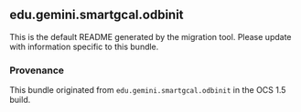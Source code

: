 
## edu.gemini.smartgcal.odbinit

This is the default README generated by the migration tool. Please update with information specific to this bundle.

### Provenance

This bundle originated from `edu.gemini.smartgcal.odbinit` in the OCS 1.5 build. 